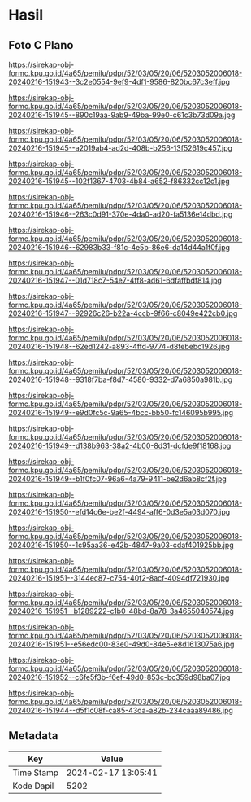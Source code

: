 # Hasil

## Foto C Plano

https://sirekap-obj-formc.kpu.go.id/4a65/pemilu/pdpr/52/03/05/20/06/5203052006018-20240216-151943--3c2e0554-9ef9-4df1-9586-820bc67c3eff.jpg

https://sirekap-obj-formc.kpu.go.id/4a65/pemilu/pdpr/52/03/05/20/06/5203052006018-20240216-151945--890c19aa-9ab9-49ba-99e0-c61c3b73d09a.jpg

https://sirekap-obj-formc.kpu.go.id/4a65/pemilu/pdpr/52/03/05/20/06/5203052006018-20240216-151945--a2019ab4-ad2d-408b-b256-13f52619c457.jpg

https://sirekap-obj-formc.kpu.go.id/4a65/pemilu/pdpr/52/03/05/20/06/5203052006018-20240216-151945--102f1367-4703-4b84-a652-f86332cc12c1.jpg

https://sirekap-obj-formc.kpu.go.id/4a65/pemilu/pdpr/52/03/05/20/06/5203052006018-20240216-151946--263c0d91-370e-4da0-ad20-fa5136e14dbd.jpg

https://sirekap-obj-formc.kpu.go.id/4a65/pemilu/pdpr/52/03/05/20/06/5203052006018-20240216-151946--62983b33-f81c-4e5b-86e6-da14d44a1f0f.jpg

https://sirekap-obj-formc.kpu.go.id/4a65/pemilu/pdpr/52/03/05/20/06/5203052006018-20240216-151947--01d718c7-54e7-4ff8-ad61-6dfaffbdf814.jpg

https://sirekap-obj-formc.kpu.go.id/4a65/pemilu/pdpr/52/03/05/20/06/5203052006018-20240216-151947--92926c26-b22a-4ccb-9f66-c8049e422cb0.jpg

https://sirekap-obj-formc.kpu.go.id/4a65/pemilu/pdpr/52/03/05/20/06/5203052006018-20240216-151948--62ed1242-a893-4ffd-9774-d8febebc1926.jpg

https://sirekap-obj-formc.kpu.go.id/4a65/pemilu/pdpr/52/03/05/20/06/5203052006018-20240216-151948--9318f7ba-f8d7-4580-9332-d7a6850a981b.jpg

https://sirekap-obj-formc.kpu.go.id/4a65/pemilu/pdpr/52/03/05/20/06/5203052006018-20240216-151949--e9d0fc5c-9a65-4bcc-bb50-fc146095b995.jpg

https://sirekap-obj-formc.kpu.go.id/4a65/pemilu/pdpr/52/03/05/20/06/5203052006018-20240216-151949--d138b963-38a2-4b00-8d31-dcfde9f18168.jpg

https://sirekap-obj-formc.kpu.go.id/4a65/pemilu/pdpr/52/03/05/20/06/5203052006018-20240216-151949--b1f0fc07-96a6-4a79-9411-be2d6ab8cf2f.jpg

https://sirekap-obj-formc.kpu.go.id/4a65/pemilu/pdpr/52/03/05/20/06/5203052006018-20240216-151950--efd14c6e-be2f-4494-aff6-0d3e5a03d070.jpg

https://sirekap-obj-formc.kpu.go.id/4a65/pemilu/pdpr/52/03/05/20/06/5203052006018-20240216-151950--1c95aa36-e42b-4847-9a03-cdaf401925bb.jpg

https://sirekap-obj-formc.kpu.go.id/4a65/pemilu/pdpr/52/03/05/20/06/5203052006018-20240216-151951--3144ec87-c754-40f2-8acf-4094df721930.jpg

https://sirekap-obj-formc.kpu.go.id/4a65/pemilu/pdpr/52/03/05/20/06/5203052006018-20240216-151951--b1289222-c1b0-48bd-8a78-3a4655040574.jpg

https://sirekap-obj-formc.kpu.go.id/4a65/pemilu/pdpr/52/03/05/20/06/5203052006018-20240216-151951--e56edc00-83e0-49d0-84e5-e8d1613075a6.jpg

https://sirekap-obj-formc.kpu.go.id/4a65/pemilu/pdpr/52/03/05/20/06/5203052006018-20240216-151952--c6fe5f3b-f6ef-49d0-853c-bc359d98ba07.jpg

https://sirekap-obj-formc.kpu.go.id/4a65/pemilu/pdpr/52/03/05/20/06/5203052006018-20240216-151944--d5f1c08f-ca85-43da-a82b-234caaa89486.jpg


## Metadata

| Key        | Value               |
| ---------- | ------------------- |
| Time Stamp | 2024-02-17 13:05:41 |
| Kode Dapil | 5202                |



